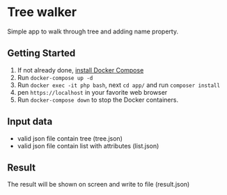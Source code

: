 # Tree walker

Simple app to walk through tree and adding name property.

## Getting Started

1. If not already done, [install Docker Compose](https://docs.docker.com/compose/install/)
2. Run `docker-compose up -d`
3. Run `docker exec -it php bash`, next `cd app/` and run `composer install`
4. pen `https://localhost` in your favorite web browser
5. Run `docker-compose down` to stop the Docker containers.

## Input data 
 - valid json file contain tree (tree.json)
 - valid json file contain list with attributes (list.json)

## Result
The result will be shown on screen and write to file (result.json)
